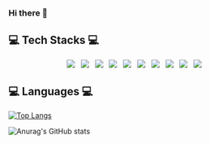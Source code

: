 ### Hi there 👋




## 💻 Tech Stacks 💻
<p align="center">
<img src="https://img.shields.io/badge/HTML5-E34F26?style=flat-square&logo=HTML5&logoColor=white"/></a> &nbsp
<img src="https://img.shields.io/badge/JavaScript-F7DF1E?style=flat-square&logo=JavaScript&logoColor=white"/></a> &nbsp
<img src="https://img.shields.io/badge/Python-47A248?style=flat-square&logo=Python&logoColor=white"/></a> &nbsp 
<img src="https://img.shields.io/badge/MySQL-4479A1?style=flat-square&logo=MySQL&logoColor=white"/></a> &nbsp 
<img src="https://img.shields.io/badge/c-00599C?style=flat-square&logo=c%2B%2B&logoColor=white"/></a> &nbsp 
<img src="https://img.shields.io/badge/Java-4479A1?style=flat-square&logo=Java&logoColor=white"/></a> &nbsp 
<img src="https://img.shields.io/badge/Linux-00599C?style=flat-square&logo=Linux&logoColor=white"/></a> &nbsp 
<img src="https://img.shields.io/badge/css-4479A1?style=flat-square&logo=css&logoColor=white"/></a> &nbsp
<img src="https://img.shields.io/badge/Git-4479A1?style=flat-square&logo=Git&logoColor=white"/></a> &nbsp
<img src="https://img.shields.io/badge/GitHub-4479A1?style=flat-square&logo=GitHub&logoColor=white"/></a> &nbsp</p>


## 💻 Languages 💻
[![Top Langs](https://github-readme-stats.vercel.app/api/top-langs/?username=Bellona-choi&layout=compact)](https://github.com/anuraghazra/github-readme-stats)
<br/>




![Anurag's GitHub stats](https://github-readme-stats.vercel.app/api?username=Bellona-choi&show_icons=true&theme=radical)

<br/>
<!-- <img src="https://img.shields.io/badge/Android-3DDC84?style=flat-square&logo=Android&logoColor=blue"/></a> &nbsp -->





<!--
**Bellona-choi/Bellona-choi** is a ✨ _special_ ✨ repository because its `README.md` (this file) appears on your GitHub profile.

Here are some ideas to get you started:

- 🔭 I’m currently working on ...
- 🌱 I’m currently learning ...
- 👯 I’m looking to collaborate on ...
- 🤔 I’m looking for help with ...
- 💬 Ask me about ...
- 📫 How to reach me: ...
- 😄 Pronouns: ...
- ⚡ Fun fact: ...
-->
